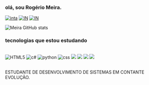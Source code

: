 ### olá, sou Rogério Meira.

[![inta](https://img.shields.io/badge/Instagram-E4405F?style=for-the-badge&logo=instagram&logoColor=white)](https://www.instagram.com/rogerio_meira17/)
[![IN](https://img.shields.io/badge/LinkedIn-0077B5?style=for-the-badge&logo=linkedin&logoColor=white)](https://www.linkedin.com/in/rogerio-meira/)
[![IN](https://img.shields.io/badge/WhatsApp-25D366?style=for-the-badge&logo=whatsapp&logoColor=white)](https://whatsapp.com/+5511957864992/)

![Meira GitHub stats](https://github-readme-stats.vercel.app/api?username=Meira17&show_icons=true&theme=radical)

### tecnologias que estou estudando 

<div style= "inline_block"><br>

<img aline ="center" alt= "HTML5" src="https://img.shields.io/badge/HTML-239120?style=for-the-badge&logo=html5&logoColor=white">
<img aline ="center" alt= "c#" src="https://img.shields.io/badge/C%23-239120?style=for-the-badge&logo=c-sharp&logoColor=white">
<img aline ="center" alt= "python" src="https://img.shields.io/badge/Python-3776AB?style=for-the-badge&logo=python&logoColor=white">
<img aline ="center" alt= "css" src="https://img.shields.io/badge/CSS-239120?&style=for-the-badge&logo=css3&logoColor=white">
<img aline ="center" src="https://img.shields.io/badge/JavaScript-F7DF1E?style=for-the-badge&logo=javascript&logoColor=black">
<img aline ="center"  src="https://img.shields.io/badge/C%2B%2B-00599C?style=for-the-badge&logo=c%2B%2B&logoColor=white">
<img aline ="center"  src="https://img.shields.io/badge/React-20232A?style=for-the-badge&logo=react&logoColor=61DAFB">
<img aline ="center"  src="https://img.shields.io/badge/Node.js-43853D?style=for-the-badge&logo=node.js&logoColor=white">
</div><br>

ESTUDANTE DE DESENVOLVIMENTO DE SISTEMAS EM CONTANTE EVOLUÇÃO.
